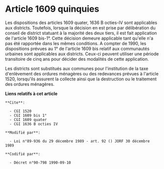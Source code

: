 # Article 1609 quinquies

Les dispositions des articles 1609 quater, 1636 B octies-IV sont applicables aux districts. Toutefois, lorsque la décision en
est prise par délibération du conseil de district statuant à la majorité des deux tiers, il est fait application de l'article
1609 bis-1°.    Cette décision demeure applicable tant qu'elle n'a pas été rapportée dans les mêmes conditions.    A compter
de 1990, les dispositions prévues au 1° de l'article 1609 bis relatif aux communautés urbaines sont applicables aux
districts. Ceux-ci peuvent utiliser une période transitoire de cinq ans pour décider des modalités de cette application.

Les districts sont substitués aux communes pour l'institution de la taxe d'enlèvement des ordures ménagères ou des redevances
prévues à l'article 1520, lorsqu'ils assurent la collecte ainsi que la destruction ou le traitement des ordures ménagères.

**Liens relatifs à cet article**

	**Cite**:

	  - CGI 1520
	  - CGI 1609 bis 1°
	  - CGI 1609 quater
	  - CGI 1636 B octies IV

	**Modifié par**:

	  - Loi n°89-936 du 29 décembre 1989 - art. 92 () JORF 30 décembre 1989

	**Codifié par**:

	  - Décret n°90-798 1990-09-10
